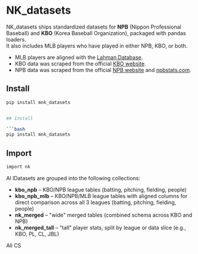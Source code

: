 # NK_datasets

NK_datasets ships standardized datasets for **NPB** (Nippon Professional Baseball) and **KBO** (Korea Baseball Organization), packaged with pandas loaders.  
It also includes MLB players who have played in either NPB, KBO, or both.

- MLB players are aligned with the [Lahman Database](https://sabr.org/lahman-database/).
- KBO data was scraped from the official [KBO website](https://www.koreabaseball.com/).
- NPB data was scraped from the official [NPB website](https://npb.jp/eng/) and [npbstats.com](http://npbstats.com/eng/).

## Install

````bash
pip install mnk_datasets


## Install

```bash
pip install mnk_datasets
````

## Import

```bash
import nk
```

Al lDatasets are grouped into the following collections:

- **kbo_npb** – KBO/NPB league tables (batting, pitching, fielding, people)
- **kbo_npb_mlb** – KBO/NPB/MLB league tables with aligned columns for direct comparison across all 3 leagues (batting, pitching, fielding, people)
- **nk_merged** – "wide" merged tables (combined schema across KBO and NPB)
- **nk_merged_tall** – "tall" player stats, split by league or data slice (e.g., KBO, PL, CL, JBL)

All CS
